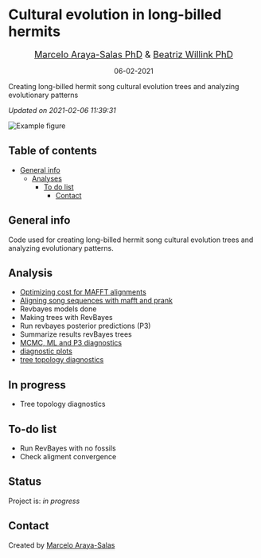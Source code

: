 Cultural evolution in long-billed hermits
================
<center>

<font size="4"><a href="http://marceloarayasalas.weebly.com/">Marcelo
Araya-Salas PhD</a> &
<a href="https://scholar.google.com/citations?user=0a8k9T8AAAAJ&hl=es&oi=ao">
Beatriz Willink PhD</a></font>

</center>
<center>

06-02-2021

</center>

<!-- Description  -->

Creating long-billed hermit song cultural evolution trees and analyzing
evolutionary patterns

*Updated on 2021-02-06 11:39:31*

<!-- README.md is generated from README.Rmd. Please edit that file -->

![Example figure](./img/example_fig.png)

## Table of contents

  - [General info](#general-info)
      - [Analyses](#Analyses)
          - [To do list](#to-do-list)
              - [Contact](#contact)

## General info

Code used for creating long-billed hermit song cultural evolution trees
and analyzing evolutionary patterns.

## Analysis

  - [Optimizing cost for MAFFT
    alignments](https://rpubs.com/marcelo-araya-salas/601010)
  - [Aligning song sequences with mafft and
    prank](https://rpubs.com/marcelo-araya-salas/601065)
  - Revbayes models done
  - Making trees with RevBayes
  - Run revbayes posterior predictions (P3)
  - Summarize results revBayes trees
  - [MCMC, ML and P3
    diagnostics](https://rpubs.com/marcelo-araya-salas/722260)
  - [diagnostic
    plots](lbh_cultural_evolution/tree/master/output/MCMC_diagnostic_plots)
  - [tree topology
    diagnostics](https://rpubs.com/marcelo-araya-salas/709692)

## In progress

  - Tree topology diagnostics

## To-do list

  - Run RevBayes with no fossils
  - Check aligment convergence

## Status

Project is: *in progress*

## Contact

Created by [Marcelo Araya-Salas](https://marceloarayasalas.weebly.com/)

<!-- #### discusion -->

<!-- # title: Cultural evolution hummingbirds  -->

<!-- do alignments matter? compare convergence across aligent methods (prank, all equal, optimal) -->

<!-- hacer machote para el aticulo -->
